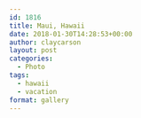 ```yaml
---
id: 1816
title: Maui, Hawaii
date: 2018-01-30T14:28:53+00:00
author: claycarson
layout: post
categories: 
  - Photo
tags:
  - hawaii
  - vacation
format: gallery
---
```

